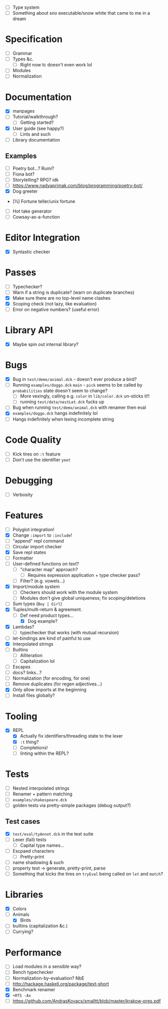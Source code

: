 - [ ] Type system
- [ ] Something about sno executable/snow white that came to me in a dream
# Specification
- [ ] Grammar
- [ ] Types &c.
  - [ ] Right now tc doesn't even work lol
- [ ] Modules
- [ ] Normalization
# Documentation
- [x] manpages
- [ ] Tutorial/walkthrough?
  - [ ] Getting started?
- [x] User guide (see happy?)
  - [ ] Lints and such
- [ ] Library documentation
## Examples
- [ ] Poetry bot...? Rumi?
- [ ] Fiona bot?
- [ ] Storytelling? RPG? idk
- [ ] https://www.nadyaprimak.com/blog/programming/poetry-bot/
- [x] Dog greeter
- [½] Fortune teller/unix fortune
- [ ] Hot take generator
- [ ] Cowsay-as-a-function
# Editor Integration
- [x] Syntastic checker
# Passes
- [ ] Typechecker?
- [ ] Warn if a string is duplicate? (warn on duplicate branches)
- [x] Make sure there are no top-level name clashes
- [x] Scoping check (not lazy, like evaluation)
- [ ] Error on negative numbers? (useful error)
# Library API
- [x] Maybe spin out internal library?
# Bugs
- [x] Bug in `test/demo/animal.dck` - doesn't ever produce a bird?
- [ ] Running `examples/doggo.dck` `main` - `pick` seems to be called by `probabilities` state doesn't seem to change?
  - [ ] More vexingly, calling e.g. `color` in `lib/color.dck` un-sticks it!!
  - [ ] running `test/data/nestLet.dck` fucks up
- [ ] Bug when running `test/demo/animal.dck` with renamer then eval
- [x] `examples/doggo.dck` hangs indefinitely lol
- [ ] Hangs indefinitely when lexing incomplete string
# Code Quality
- [ ] Kick tires on `:t` feature
- [ ] Don't use the identifier `yeet`
# Debugging
- [ ] Verbosity
# Features
- [ ] Polyglot integration!
- [x] Change `:import` to `:include`!
- [ ] "append" repl command
- [ ] Circular import checker
- [x] Save repl states
- [ ] Formatter
- [ ] User-defined functions on text?
  - [ ] "character map" approach?
    - [ ] Requires expression application + type checker pass?
  - [ ] Filter? (e.g. vowels...)
- [x] Import/module system
  - [ ] Checkers should work with the module system
  - [ ] Modules don't give global uniqueness; fix scoping/deletions
- [ ] Sum types (`Boy | Girl`)
- [x] Tuples/multi-return & agreement.
  - [ ] Def need product types...
    - [x] Dog example?
- [x] Lambdas?
  - [ ] typechecker that works (with mutual recursion)
- [ ] let-bindings are kind of painful to use
- [x] Interpolated strings
- [ ] Builtins
  - [ ] Alliteration
  - [ ] Capitalization lol
- [ ] Escapes
- [ ] docs? links...?
- [ ] Normalization (for encoding, for one)
- [ ] Remove duplicates (for regen adjectives...)
- [x] Only allow imports at the beginning
- [ ] Install files globally?
# Tooling
- [x] REPL
  - [x] Actually fix identifiers/threading state to the lexer
  - [x] `:t` thing?
  - [ ] Completions!
  - [ ] linting within the REPL?
# Tests
- [ ] Nested interpolated strings
- [ ] Renamer + pattern matching
- [ ] `examples/shakespeare.dck`
- [ ] golden tests via pretty-simple packages (debug output?)
## Test cases
- [x] `test/eval/tyAnnot.dck` in the test suite
- [ ] Lexer (fail) tests
  - [ ] Capital type names...
- [ ] Escpaed characters
  - [ ] Pretty-print
- [ ] name shadowing & such
- [ ] property test -> generate, pretty-print, parse
- [ ] Something that kicks the tires on `tryEval` being called on `let` and
  `match`?
# Libraries
- [x] Colors
- [ ] Animals
  - [x] Birds
- [ ] builtins (capitalization &c.)
- [ ] Currying?
# Performance
- [ ] Load modules in a sensible way?
- [ ] Bench typechecker
- [ ] Normalization-by-evaluation? NbE
- [ ] http://hackage.haskell.org/package/text-short
- [x] Benchmark renamer
- [x] `+RTS -Ax`
- [ ] https://github.com/AndrasKovacs/smalltt/blob/master/krakow-pres.pdf

